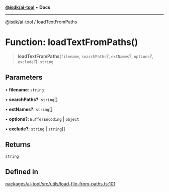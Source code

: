 [**@isdk/ai-tool**](../README.md) • **Docs**

***

[@isdk/ai-tool](../globals.md) / loadTextFromPaths

# Function: loadTextFromPaths()

> **loadTextFromPaths**(`filename`, `searchPaths`?, `extNames`?, `options`?, `exclude`?): `string`

## Parameters

• **filename**: `string`

• **searchPaths?**: `string`[]

• **extNames?**: `string`[]

• **options?**: `BufferEncoding` \| `object`

• **exclude?**: `string` \| `string`[]

## Returns

`string`

## Defined in

[packages/ai-tool/src/utils/load-file-from-paths.ts:101](https://github.com/isdk/ai-tool.js/blob/b0813174e9b350ae47231f8e5f885150313123b0/src/utils/load-file-from-paths.ts#L101)
